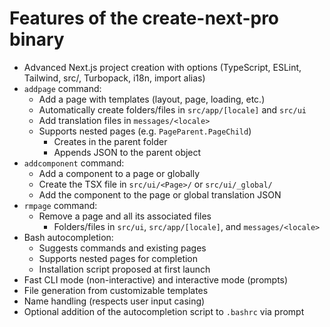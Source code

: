 # Features of the create-next-pro binary

- Advanced Next.js project creation with options (TypeScript, ESLint, Tailwind, src/, Turbopack, i18n, import alias)
- `addpage` command:
  - Add a page with templates (layout, page, loading, etc.)
  - Automatically create folders/files in `src/app/[locale]` and `src/ui`
  - Add translation files in `messages/<locale>`
  - Supports nested pages (e.g. `PageParent.PageChild`)
    - Creates in the parent folder
    - Appends JSON to the parent object
- `addcomponent` command:
  - Add a component to a page or globally
  - Create the TSX file in `src/ui/<Page>/` or `src/ui/_global/`
  - Add the component to the page or global translation JSON
- `rmpage` command:
  - Remove a page and all its associated files
    - Folders/files in `src/ui`, `src/app/[locale]`, and `messages/<locale>`
- Bash autocompletion:
  - Suggests commands and existing pages
  - Supports nested pages for completion
  - Installation script proposed at first launch
- Fast CLI mode (non-interactive) and interactive mode (prompts)
- File generation from customizable templates
- Name handling (respects user input casing)
- Optional addition of the autocompletion script to `.bashrc` via prompt

